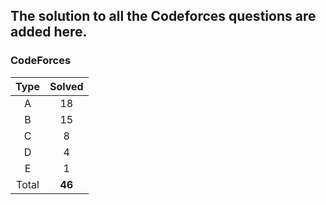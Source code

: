 ## The solution to all the Codeforces questions are added here.


### CodeForces

| Type   | Solved |
|:------:|:------:|
| A      |   18   |
| B      |   15   |
| C      |    8   |
| D      |    4   |
| E      |    1   |
| Total  | **46** |

